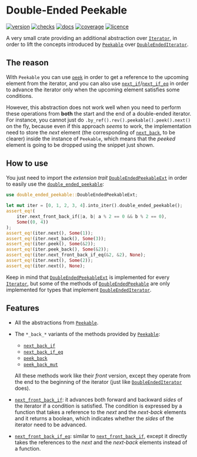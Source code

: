 # Double-Ended Peekable

[![version](https://img.shields.io/crates/v/double-ended-peekable)](https://crates.io/crates/double-ended-peekable)
[![checks](https://img.shields.io/github/checks-status/dodomorandi/double-ended-peekable/main)](https://github.com/dodomorandi/double-ended-peekable/actions/workflows/ci.yml)
[![docs](https://img.shields.io/docsrs/double-ended-peekable)](https://docs.rs/double-ended-peekable/latest/double_ended_peekable/)
[![coverage](https://img.shields.io/codecov/c/github/dodomorandi/double-ended-peekable?token=BILZP8RWAU)](https://codecov.io/gh/dodomorandi/double-ended-peekable)
[![licence](https://img.shields.io/crates/l/double-ended-peekable)](https://crates.io/crates/double-ended-peekable)

A very small crate providing an additional abstraction over [`Iterator`], in
order to lift the concepts introduced by [`Peekable`] over
[`DoubleEndedIterator`].

## The reason

With `Peekable` you can use [`peek`] in order to get a reference to the upcoming
element from the iterator, and you can also use [`next_if`]/[`next_if_eq`] in
order to advance the iterator only when the upcoming element satisfies some
conditions.

However, this abstraction does not work well when you need to perform these
operations from **both** the start and the end of a double-ended iterator. For
instance, you cannot just do `.by_ref().rev().peekable().peek().next()` on the
fly, because even if this approach _seems_ to work, the implementation need to
store the _next_ element (the corresponding of [`next_back`], to be clearer)
inside the instance of `Peekable`, which means that the _peeked_ element is
going to be dropped using the snippet just shown.

## How to use

You just need to import the _extension trait_ [`DoubleEndedPeekableExt`] in
order to easily use the [`double_ended_peekable`]:

```rust
use double_ended_peekable::DoubleEndedPeekableExt;
                                                                    
let mut iter = [0, 1, 2, 3, 4].into_iter().double_ended_peekable();
assert_eq!(
    iter.next_front_back_if(|a, b| a % 2 == 0 && b % 2 == 0),
    Some((0, 4))
);
assert_eq!(iter.next(), Some(1));
assert_eq!(iter.next_back(), Some(3));
assert_eq!(iter.peek(), Some(&2));
assert_eq!(iter.peek_back(), Some(&2));
assert_eq!(iter.next_front_back_if_eq(&2, &2), None);
assert_eq!(iter.next(), Some(2));
assert_eq!(iter.next(), None);
```

Keep in mind that [`DoubleEndedPeekableExt`] is implemented for every
[`Iterator`], but some of the methods of [`DoubleEndedPeekable`] are only
implemented for types that implement [`DoubleEndedIterator`].

## Features

- All the abstractions from [`Peekable`].
- The `*_back_*` variants of the methods provided by [`Peekable`]:

  - [`next_back_if`]
  - [`next_back_if_eq`]
  - [`peek_back`]
  - [`peek_back_mut`]

  All these methods work like their _front_ version, except they operate from
  the end to the beginning of the iterator (just like [`DoubleEndedIterator`]
  does).
- [`next_front_back_if`]: it advances both forward and backward _sides_ of the
  iterator if a condition is satisfied. The condition is expressed by a
  function that takes a reference to the _next_ and the _next-back_ elements
  and it returns a boolean, which indicates whether the _sides_ of the iterator
  need to be advanced.
- [`next_front_back_if_eq`]: similar to [`next_front_back_if`], except it
  directly takes the references to the _next_ and the _next-back_ elements
  instead of a function.

[`Iterator`]: https://doc.rust-lang.org/std/iter/trait.Iterator.html
[`Peekable`]: https://doc.rust-lang.org/std/iter/struct.Peekable.html
[`DoubleEndedIterator`]: https://doc.rust-lang.org/std/iter/trait.DoubleEndedIterator.html
[`peek`]: https://doc.rust-lang.org/std/iter/struct.Peekable.html#method.peek
[`next_if`]: https://doc.rust-lang.org/std/iter/struct.Peekable.html#method.next_if
[`next_if_eq`]: https://doc.rust-lang.org/std/iter/struct.Peekable.html#method.next_if_eq
[`next_back`]: https://doc.rust-lang.org/std/iter/trait.DoubleEndedIterator.html#tymethod.next_back
[`DoubleEndedPeekableExt`]: https://docs.rs/double-ended-peekable/latest/double_ended_peekable/trait.DoubleEndedPeekableExt.html
[`double_ended_peekable`]: https://docs.rs/double-ended-peekable/latest/double_ended_peekable/trait.DoubleEndedPeekableExt.html#tymethod.double_ended_peekable
[`DoubleEndedPeekable`]: https://docs.rs/double-ended-peekable/latest/double_ended_peekable/struct.DoubleEndedPeekable.html
[`next_back_if`]: https://docs.rs/double-ended-peekable/latest/double_ended_peekable/struct.DoubleEndedPeekable.html#method.next_back_if
[`next_back_if_eq`]: https://docs.rs/double-ended-peekable/latest/double_ended_peekable/struct.DoubleEndedPeekable.html#method.next_back_if_eq
[`peek_back`]: https://docs.rs/double-ended-peekable/latest/double_ended_peekable/struct.DoubleEndedPeekable.html#method.peek_back
[`peek_back_mut`]: https://docs.rs/double-ended-peekable/latest/double_ended_peekable/struct.DoubleEndedPeekable.html#method.peek_back_mut
[`next_front_back_if`]: https://docs.rs/double-ended-peekable/latest/double_ended_peekable/struct.DoubleEndedPeekable.html#method.next_front_back_if
[`next_front_back_if_eq`]: https://docs.rs/double-ended-peekable/latest/double_ended_peekable/struct.DoubleEndedPeekable.html#method.next_front_back_if_eq
